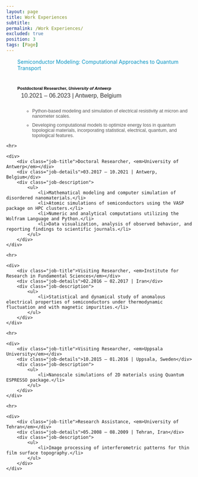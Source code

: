 ```yaml
---
layout: page
title: Work Experiences
subtitle: 
permalink: /Work Experiences/
excluded: true
position: 3
tags: [Page]
---
```


<style>
    /* General container for better alignment and formatting */
    .experience-section {
        max-width: 900px;
        margin: 0 auto; /* Center align the section */
        padding: 10px 0; /* Add vertical spacing */
        font-family: Arial, sans-serif;
    }

    /* Highlight section with no box */
    .highlight {
        max-width: 900px;
        margin: 0 auto 20px;
        padding: 0; /* No padding for clean look */
        font-weight: normal;
        color: #0492C2;;
        font-size: 1em;
        margin-left: 30px;
        margin-bottom: 30px;
    }

    /* Add indentation for the content below the section title */
    .experience-content {
        margin-left: 30px; /* Indentation for job content */
    }

    /* Styling for job titles */
    .job-title {
        font-weight: bold;
        color: black; /* Royal Blue */
        font-size: .8em; /* Slightly smaller but still noticeable */
        margin-left: 30px; /* Increase space below title */
        margin-bottom: 5px;
    }

    /* Styling for job details (location and date) */
    .job-details {
        font-size: 1rem; /* Clear and noticeable */
        font-weight: normal;
        color: #333; /* Dark gray for better readability */
        margin-bottom: 25px; /* Add space below details */
         margin-left: 40px;
    }

    /* Styling for job descriptions */
    .job-description {
        margin-top: 15px; /* Space between details and description */
        margin-left: 50px;
    }

    .job-description ul {
        margin: 0;
        padding-left: 20px; /* Slight indentation for bullets */
        list-style: circle;
    }

    .job-description ul li {
        margin-bottom: 10px; /* Increase spacing between bullet points */
        font-size: 0.9em; /* Readable size */
        color: #555; /* Slightly lighter gray for description text */
    }

    /* Divider styling */
    hr {
        border: 0;
        border-top: 1px solid #ddd;
        margin: 30px 0; /* Add more space between sections */
    }
</style>

<!-- Highlighted Title OUTSIDE of experience-section -->
<div class="highlight">
    Semiconductor Modeling: Computational Approaches to Quantum Transport
</div>

<div class="experience-section">
    <div>
        <div class="job-title">Postdoctoral Researcher, <em>University of Antwerp</em></div>
        <div class="job-details">10.2021 – 06.2023 | Antwerp, Belgium</div>
        <div class="job-description">
            <ul>
                <li>Python-based modeling and simulation of electrical resistivity at micron and nanometer scales.</li>
                <li>Developing computational models to optimize energy loss in quantum topological materials, incorporating statistical, electrical, quantum, and topological features.</li>
            </ul>
        </div>
    </div>

    <hr>

    <div>
        <div class="job-title">Doctoral Researcher, <em>University of Antwerp</em></div>
        <div class="job-details">03.2017 – 10.2021 | Antwerp, Belgium</div>
        <div class="job-description">
            <ul>
                <li>Mathematical modeling and computer simulation of disordered nanomaterials.</li>
                <li>Atomic simulations of semiconductors using the VASP package on HPC clusters.</li>
                <li>Numeric and analytical computations utilizing the Wolfram Language and Python.</li>
                <li>Data visualization, analysis of observed behavior, and reporting findings to scientific journals.</li>
            </ul>
        </div>
    </div>

    <hr>

    <div>
        <div class="job-title">Visiting Researcher, <em>Institute for Research in Fundamental Sciences</em></div>
        <div class="job-details">02.2016 – 02.2017 | Iran</div>
        <div class="job-description">
            <ul>
                <li>Statistical and dynamical study of anomalous electrical properties of semiconductors under thermodynamic fluctuation and with magnetic impurities.</li>
            </ul>
        </div>
    </div>

    <hr>

    <div>
        <div class="job-title">Visiting Researcher, <em>Uppsala University</em></div>
        <div class="job-details">10.2015 – 01.2016 | Uppsala, Sweden</div>
        <div class="job-description">
            <ul>
                <li>Nanoscale simulations of 2D materials using Quantum ESPRESSO package.</li>
            </ul>
        </div>
    </div>

    <hr>

    <div>
        <div class="job-title">Research Assistance, <em>University of Tehran</em></div>
        <div class="job-details">05.2008 – 08.2009 | Tehran, Iran</div>
        <div class="job-description">
            <ul>
                <li>Image processing of interferometric patterns for thin film surface topography.</li>
            </ul>
        </div>
    </div>
</div>
